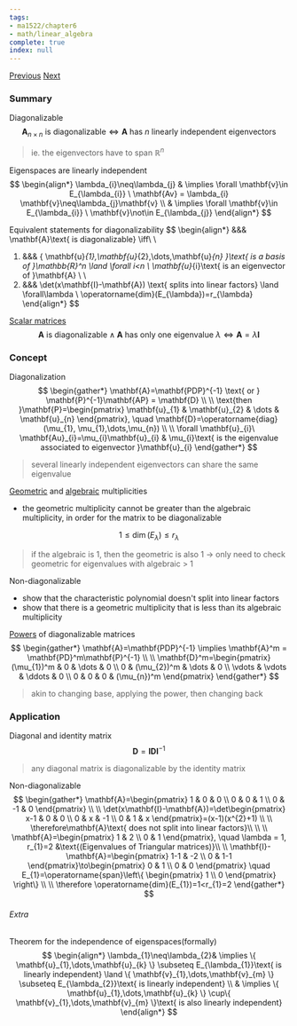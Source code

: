 ```yaml
---
tags:
- ma1522/chapter6
- math/linear_algebra
complete: true
index: null
---
```

[Previous](/labyrinth/notes/math/ma1522/eigenvectors)   [Next](/labyrinth/notes/math/ma1522/orthogonal_diagonalization)

### Summary
Diagonalizable
$$
\mathbf{A}_{n\times n}\text{ is diagonalizable}\iff \mathbf{A}\text{ has }n\text{ linearly independent eigenvectors}
$$
> ie. the eigenvectors have to span $\mathbb{R}^n$

Eigenspaces are linearly independent
$$
\begin{align*}
\lambda_{i}\neq\lambda_{j} & \implies \forall \mathbf{v}\in E_{\lambda_{i}} \ \mathbf{Av} = \lambda_{i} \mathbf{v}\neq\lambda_{j}\mathbf{v} \\
& \implies \forall \mathbf{v}\in E_{\lambda_{i}} \ \mathbf{v}\not\in E_{\lambda_{j}}
\end{align*}
$$

Equivalent statements for diagonalizability
$$
\begin{align*}
&&& \mathbf{A}\text{ is diagonalizable} \iff\\
\\
1) &&& \{ \mathbf{u}_{1},\mathbf{u}_{2},\dots,\mathbf{u}_{n} \}\text{ is a basis of }\mathbb{R}^n \land \forall i<n \ \mathbf{u}_{i}\text{ is an eigenvector of }\mathbf{A} \\
\\
2) &&& \det(x\mathbf{I}-\mathbf{A}) \text{ splits into linear factors} \land \forall\lambda \ \operatorname{dim}(E_{\lambda})=r_{\lambda}
\end{align*}
$$

[Scalar matrices](/labyrinth/notes/math/ma1522/special_matrices#^ca64e0)
$$
\mathbf{A}\text{ is diagonalizable}\land\mathbf{A}\text{ has only one eigenvalue }\lambda \iff \mathbf{A}=\lambda \mathbf{I}
$$

### Concept
Diagonalization
$$
\begin{gather*}
\mathbf{A}=\mathbf{PDP}^{-1} \text{ or } \mathbf{P}^{-1}\mathbf{AP} = \mathbf{D} \\
\\
\text{then }\mathbf{P}=\begin{pmatrix}
\mathbf{u}_{1} & \mathbf{u}_{2} & \dots & \mathbf{u}_{n}
\end{pmatrix}, \quad \mathbf{D}=\operatorname{diag}(\mu_{1}, \mu_{1},\dots,\mu_{n}) \\
\\
\forall \mathbf{u}_{i}\ \mathbf{Au}_{i}=\mu_{i}\mathbf{u}_{i} & \mu_{i}\text{ is the eigenvalue associated to eigenvector }\mathbf{u}_{i}
\end{gather*}
$$
> several linearly independent eigenvectors can share the same eigenvalue

[Geometric](/labyrinth/notes/math/ma1522/eigenvectors#^444228) and [algebraic](/labyrinth/notes/math/ma1522/eigenvectors#^3360ad) multiplicities
- the geometric multiplicity cannot be greater than the algebraic multiplicity, in order for the matrix to be diagonalizable

$$
1\leq \operatorname{dim}(E_{\lambda})\leq r_{\lambda}
$$
> if the algebraic is 1, then the geometric is also 1 -> only need to check geometric for eigenvalues with algebraic > 1

Non-diagonalizable
- show that the characteristic polynomial doesn't split into linear factors
- show that there is a geometric multiplicity that is less than its algebraic multiplicity

[Powers](/labyrinth/notes/math/ma1522/matrix_multiplication#^6a9606) of diagonalizable matrices
$$
\begin{gather*}
\mathbf{A}=\mathbf{PDP}^{-1} \implies \mathbf{A}^m = \mathbf{PD}^m\mathbf{P}^{-1} \\
\\
\mathbf{D}^m=\begin{pmatrix}
(\mu_{1})^m & 0 & \dots & 0 \\
0 & (\mu_{2})^m & \dots & 0 \\
\vdots & \vdots & \ddots & 0 \\
0 & 0 & 0 & (\mu_{n})^m
\end{pmatrix} 
\end{gather*}
$$
> akin to changing base, applying the power, then changing back

### Application
Diagonal and identity matrix
$$
\mathbf{D}=\mathbf{IDI}^{-1}
$$
> any diagonal matrix is diagonalizable by the identity matrix

Non-diagonalizable
$$
\begin{gather*}
\mathbf{A}=\begin{pmatrix}
1 & 0 & 0 \\
0 & 0 & 1 \\
0 & -1 & 0
\end{pmatrix} \\
\\
\det(x\mathbf{I}-\mathbf{A})=\det\begin{pmatrix}
x-1 & 0 & 0 \\
0 & x & -1 \\
0 & 1 & x
\end{pmatrix}=(x-1)(x^{2}+1) \\
\\
\therefore\mathbf{A}\text{ does not split into linear factors}\\
\\
\\
\mathbf{A}=\begin{pmatrix}
1 & 2 \\ 0 & 1
\end{pmatrix}, \quad \lambda = 1, r_{1}=2 &\text{(Eigenvalues of Triangular matrices)}\\
\\
\mathbf{I}-\mathbf{A}=\begin{pmatrix}
1-1 & -2 \\ 0 & 1-1
\end{pmatrix}\to\begin{pmatrix}
0 & 1 \\ 0 & 0
\end{pmatrix} \quad E_{1}=\operatorname{span}\left\{ \begin{pmatrix}
1 \\
0
\end{pmatrix} \right\} \\
\\
\therefore \operatorname{dim}(E_{1})=1<r_{1}=2
\end{gather*}
$$

###### Extra
Theorem for the independence of eigenspaces(formally)
$$
\begin{align*}
\lambda_{1}\neq\lambda_{2}& \implies \{ \mathbf{u}_{1},\dots,\mathbf{u}_{k} \} \subseteq E_{\lambda_{1}}\text{ is linearly independent} \land \{ \mathbf{v}_{1},\dots,\mathbf{v}_{m} \} \subseteq E_{\lambda_{2}}\text{ is linearly independent} \\
& \implies \{ \mathbf{u}_{1},\dots,\mathbf{u}_{k} \} \cup\{ \mathbf{v}_{1},\dots,\mathbf{v}_{m} \}\text{ is also linearly independent}
\end{align*}
$$